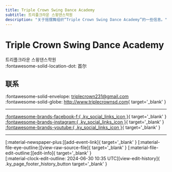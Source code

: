 ```yaml
---
title: Triple Crown Swing Dance Academy
subtitle: 트리플크라운 스윙댄스학원
description: "关于摇摆舞组织“Triple Crown Swing Dance Academy”的一些信息。"
---
```


# Triple Crown Swing Dance Academy

트리플크라운 스윙댄스학원  
:fontawesome-solid-location-dot: 首尔  


## 联系

:fontawesome-solid-envelope: <triplecrown231@gmail.com>  
:fontawesome-solid-globe: <http://www.triplecrownsd.com>{ target='_blank' }  

---

 [:fontawesome-brands-facebook-f:{ .ky_social_links_icon }](https://www.facebook.com/TripleCrownSDA){ target='_blank' } [:fontawesome-brands-instagram:{ .ky_social_links_icon }](https://instagram.com/triplecrown_swingdance){ target='_blank' } [:fontawesome-brands-youtube:{ .ky_social_links_icon }](https://youtube.com/TripleCrownSwingDanceAcademy){ target='_blank' }

---

<div class="ky_page_footer" markdown>
<div class="ky_page_footer_trailing" markdown="span">
[:material-newspaper-plus:][add-event-link]{ target='_blank' }
[:material-file-eye-outline:][view-raw-source-file]{ target='_blank' }
[:material-file-edit-outline:][edit-info]{ target='_blank' }
</div>
<div class="ky_page_footer_leading" markdown="span">
[:material-clock-edit-outline: 2024-06-30 10:35 UTC][view-edit-history]{ .ky_page_footer_history_button target='_blank' }
</div>
</div>

[add-event-link]: https://github.com/swingdance/events/issues/new?assignees=&labels=add+event&projects=&template=02-add_entity.yml&title=%5Bkr%5D%20%3CName%3E&region=kr&province=Seoul&city=Seoul&org_id=triple-crown "添加活动"
[view-raw-source-file]: https://github.com/swingdance/orgs/blob/main/kr/triple-crown.json "查看原始源文件"
[edit-info]: https://github.com/swingdance/orgs/issues/new?assignees=&labels=update+org&projects=&template=03-update_entity.yml&title=%5Bkr%5D%20Triple%20Crown%20Swing%20Dance%20Academy&region=kr&id=triple-crown&name=Triple%20Crown%20Swing%20Dance%20Academy "编辑信息"

[view-edit-history]: https://github.com/swingdance/orgs/commits/main/kr/triple-crown.json "查看编辑历史"
